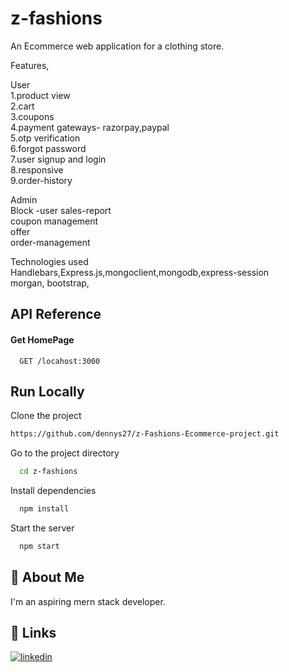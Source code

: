 


# z-fashions  
 An Ecommerce web application for a clothing store.  
   

Features,

  User  
1.product view  
2.cart  
3.coupons  
4.payment gateways- razorpay,paypal  
5.otp verification   
6.forgot password  
7.user signup and login  
8.responsive  
9.order-history

Admin  
Block -user 
sales-report  
coupon management  
offer  
order-management

Technologies used   
Handlebars,Express.js,mongoclient,mongodb,express-session  
morgan, bootstrap,

## API Reference



#### Get HomePage

```http
  GET /locahost:3000
```





## Run Locally

Clone the project

```bash
https://github.com/dennys27/z-Fashions-Ecommerce-project.git
```

Go to the project directory

```bash
  cd z-fashions
```

Install dependencies

```bash
  npm install
```

Start the server

```bash
  npm start
```


## 🚀 About Me
I'm an aspiring mern stack developer.


## 🔗 Links

[![linkedin](https://img.shields.io/badge/linkedin-0A66C2?style=for-the-badge&logo=linkedin&logoColor=white)](https://www.linkedin.com/in/dennys-joseph/)


 

